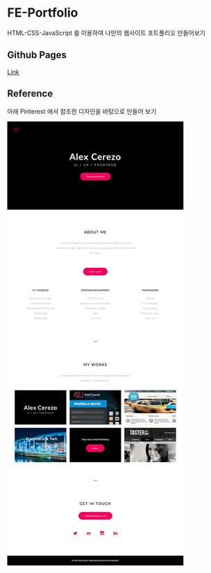 # FE-Portfolio

HTML-CSS-JavaScript 를 이용하여 나만의 웹사이트 포트폴리오 만들어보기

## Github Pages

[Link](https://origogi.github.io/FE-Portfolio/)

## Reference

아래 Pinterest 에서 참조한 디자인을 바탕으로 만들어 보기

![sample](./assets/reference.jpeg)
